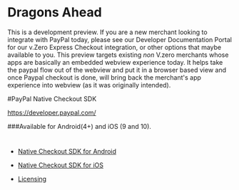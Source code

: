 # Dragons Ahead

This is a development preview. If you are a new merchant looking to integrate with PayPal today, please see our Developer Documentation Portal for our v.Zero Express Checkout integration, or other options that maybe available to you.
This preview targets existing _non_ V.zero merchants whose apps are basically an embedded webview experience today. It helps take the paypal flow out of the webview and put it in a browser based view and once Paypal checkout is done, will bring back the merchant's app experience into webview (as it was originally intended).

#PayPal Native Checkout SDK


https://developer.paypal.com/

###Available for Android(4+) and iOS (9 and 10).

# 

* [Native Checkout SDK for Android](android.md)

* [Native Checkout SDK for iOS](ios.md)

* [Licensing](license.md)
